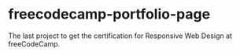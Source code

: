 # freecodecamp-portfolio-page
The last project to get the certification for Responsive Web Design at freeCodeCamp.
